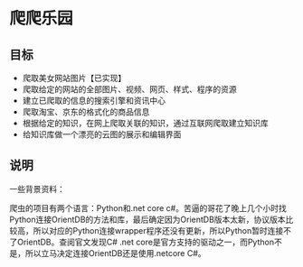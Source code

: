 # 爬爬乐园

## 目标

* 爬取美女网站图片【已实现】
* 爬取给定的网站的全部图片、视频、网页、样式、程序的资源
* 建立已爬取的信息的搜索引擎和资讯中心
* 爬取淘宝、京东的格式化的商品信息
* 根据给定的知识，在网上爬取关联的知识，通过互联网爬取建立知识库
* 给知识库做一个漂亮的云图的展示和编辑界面


## 说明

一些背景资料：

爬虫的项目有两个语言：Python和.net core c#。苦逼的哥花了晚上几个小时找Python连接OrientDB的方法和库，最后确定因为OrientDB版本太新，协议版本比较高，所以对应的Python连接wrapper程序还没有更新，所以Python暂时连接不了OrientDB。查阅官文发现C# .net core是官方支持的驱动之一，而Python不是，所以立马决定连接OrientDB还是使用.netcore C#。